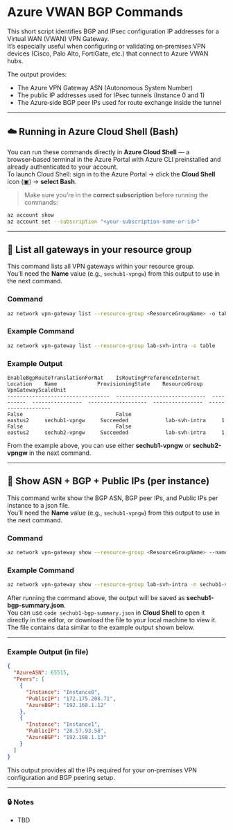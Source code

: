 # Azure VWAN BGP Commands

This short script identifies BGP and IPsec configuration IP addresses for a Virtual WAN (VWAN) VPN Gateway.  
It’s especially useful when configuring or validating on‑premises VPN devices (Cisco, Palo Alto, FortiGate, etc.) that connect to Azure VWAN hubs.

The output provides:
- The Azure VPN Gateway ASN (Autonomous System Number)
- The public IP addresses used for IPsec tunnels (Instance 0 and 1)
- The Azure‑side BGP peer IPs used for route exchange inside the tunnel

---

## ☁️ Running in Azure Cloud Shell (Bash)

You can run these commands directly in **Azure Cloud Shell** — a browser‑based terminal in the Azure Portal with Azure CLI preinstalled and already authenticated to your account.  
To launch Cloud Shell: sign in to the Azure Portal → click the **Cloud Shell** icon (▣) → **select Bash**.

> Make sure you’re in the **correct subscription** before running the commands:
```bash
az account show
az account set --subscription "<your-subscription-name-or-id>"
```

---

## 🧭 List all gateways in your resource group

This command lists all VPN gateways within your resource group.  
You’ll need the **Name** value (e.g., `sechub1-vpngw`) from this output to use in the next command.

### Command
```bash
az network vpn-gateway list --resource-group <ResourceGroupName> -o table
```

### Example Command
```bash
az network vpn-gateway list --resource-group lab-svh-intra -o table
```

### Example Output
```
EnableBgpRouteTranslationForNat    IsRoutingPreferenceInternet    Location    Name             ProvisioningState    ResourceGroup    VpnGatewayScaleUnit
---------------------------------  -----------------------------  ----------  ----------------  -------------------  ----------------  -------------------
False                              False                          eastus2     sechub1-vpngw     Succeeded            lab-svh-intra     1
False                              False                          eastus2     sechub2-vpngw     Succeeded            lab-svh-intra     1
```

From the example above, you can use either **sechub1-vpngw** or **sechub2-vpngw** in the next command.

---

## 📡 Show ASN + BGP + Public IPs (per instance)

This command write show the BGP ASN, BGP peer IPs, and Public IPs per instance to a json file.  
You’ll need the **Name** value (e.g., `sechub1-vpngw`) from this output to use in the next command.

### Command
```bash
az network vpn-gateway show --resource-group <ResourceGroupName> --name <HubName> --query "{AzureASN:bgpSettings.asn, Peers:bgpSettings.bgpPeeringAddresses[].{Instance:ipconfigurationId, PublicIP:tunnelIpAddresses[0], AzureBGP:defaultBgpIpAddresses[0]}}" -o json > sechub1-bgp-summary.json
```

### Example Command
```bash
az network vpn-gateway show --resource-group lab-svh-intra -n sechub1-vpngw --query "{AzureASN:bgpSettings.asn, Peers:bgpSettings.bgpPeeringAddresses[].{Instance:ipconfigurationId, PublicIP:tunnelIpAddresses[0], AzureBGP:defaultBgpIpAddresses[0]}}" -o json > sechub1-bgp-summary.json
```

After running the command above, the output will be saved as **sechub1-bgp-summary.json**.  
You can use `code sechub1-bgp-summary.json` in **Cloud Shell** to open it directly in the editor, or download the file to your local machine to view it.  
The file contains data similar to the example output shown below.

---

### Example Output (in file)
```json
{
  "AzureASN": 65515,
  "Peers": [
    {
      "Instance": "Instance0",
      "PublicIP": "172.175.208.71",
      "AzureBGP": "192.168.1.12"
    },
    {
      "Instance": "Instance1",
      "PublicIP": "20.57.93.58",
      "AzureBGP": "192.168.1.13"
    }
  ]
}
```

This output provides all the IPs required for your on‑premises VPN configuration and BGP peering setup.

---

### 🔒 Notes
- TBD

